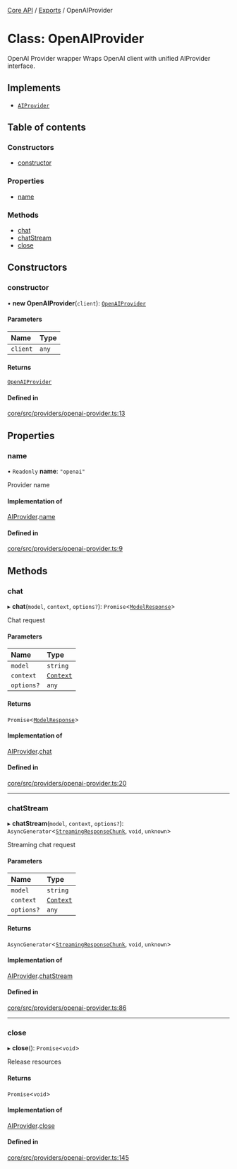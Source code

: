 <!-- 
 ⚠️  AUTO-GENERATED FILE - DO NOT EDIT MANUALLY
 This file is automatically generated by scripts/docs-generator.js
 To make changes, edit the source TypeScript files or update the generator script
-->

[Core API](../../) / [Exports](../modules) / OpenAIProvider

# Class: OpenAIProvider

OpenAI Provider wrapper
Wraps OpenAI client with unified AIProvider interface.

## Implements

- [`AIProvider`](../interfaces/AIProvider)

## Table of contents

### Constructors

- [constructor](OpenAIProvider#constructor)

### Properties

- [name](OpenAIProvider#name)

### Methods

- [chat](OpenAIProvider#chat)
- [chatStream](OpenAIProvider#chatstream)
- [close](OpenAIProvider#close)

## Constructors

### constructor

• **new OpenAIProvider**(`client`): [`OpenAIProvider`](OpenAIProvider)

#### Parameters

| Name | Type |
| :------ | :------ |
| `client` | `any` |

#### Returns

[`OpenAIProvider`](OpenAIProvider)

#### Defined in

[core/src/providers/openai-provider.ts:13](https://github.com/woojubb/robota/blob/8f648f4ea0cfa488c5bb8d1bbd3b037ae7f0ab4b/packages/core/src/providers/openai-provider.ts#L13)

## Properties

### name

• `Readonly` **name**: ``"openai"``

Provider name

#### Implementation of

[AIProvider](../interfaces/AIProvider).[name](../interfaces/AIProvider#name)

#### Defined in

[core/src/providers/openai-provider.ts:9](https://github.com/woojubb/robota/blob/8f648f4ea0cfa488c5bb8d1bbd3b037ae7f0ab4b/packages/core/src/providers/openai-provider.ts#L9)

## Methods

### chat

▸ **chat**(`model`, `context`, `options?`): `Promise`\<[`ModelResponse`](../interfaces/ModelResponse)\>

Chat request

#### Parameters

| Name | Type |
| :------ | :------ |
| `model` | `string` |
| `context` | [`Context`](../interfaces/Context) |
| `options?` | `any` |

#### Returns

`Promise`\<[`ModelResponse`](../interfaces/ModelResponse)\>

#### Implementation of

[AIProvider](../interfaces/AIProvider).[chat](../interfaces/AIProvider#chat)

#### Defined in

[core/src/providers/openai-provider.ts:20](https://github.com/woojubb/robota/blob/8f648f4ea0cfa488c5bb8d1bbd3b037ae7f0ab4b/packages/core/src/providers/openai-provider.ts#L20)

___

### chatStream

▸ **chatStream**(`model`, `context`, `options?`): `AsyncGenerator`\<[`StreamingResponseChunk`](../interfaces/StreamingResponseChunk), `void`, `unknown`\>

Streaming chat request

#### Parameters

| Name | Type |
| :------ | :------ |
| `model` | `string` |
| `context` | [`Context`](../interfaces/Context) |
| `options?` | `any` |

#### Returns

`AsyncGenerator`\<[`StreamingResponseChunk`](../interfaces/StreamingResponseChunk), `void`, `unknown`\>

#### Implementation of

[AIProvider](../interfaces/AIProvider).[chatStream](../interfaces/AIProvider#chatstream)

#### Defined in

[core/src/providers/openai-provider.ts:86](https://github.com/woojubb/robota/blob/8f648f4ea0cfa488c5bb8d1bbd3b037ae7f0ab4b/packages/core/src/providers/openai-provider.ts#L86)

___

### close

▸ **close**(): `Promise`\<`void`\>

Release resources

#### Returns

`Promise`\<`void`\>

#### Implementation of

[AIProvider](../interfaces/AIProvider).[close](../interfaces/AIProvider#close)

#### Defined in

[core/src/providers/openai-provider.ts:145](https://github.com/woojubb/robota/blob/8f648f4ea0cfa488c5bb8d1bbd3b037ae7f0ab4b/packages/core/src/providers/openai-provider.ts#L145)
